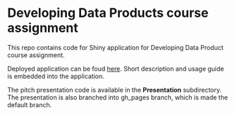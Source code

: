 # Developing Data Products course assignment

This repo contains code for Shiny application for Developing Data Product course assignment.

Deployed application can be foud [here](https://marioem.shinyapps.io/ProcessAnalysis/).
Short description and usage guide is embedded into the application.

The pitch presentation code is available in the **Presentation** subdirectory. The presentation is also branched into gh_pages branch,
which is made the default branch.


